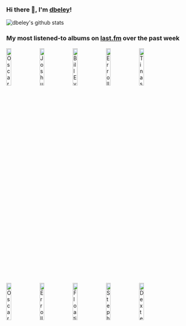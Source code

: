 ### Hi there 👋, I'm [dbeley](https://dbeley.ovh/en)!

![dbeley's github stats](https://github-readme-stats.vercel.app/api?username=dbeley)

### My most listened-to albums on [last.fm](https://www.last.fm/user/d_beley) over the past week

[<img src='https://lastfm.freetls.fastly.net/i/u/300x300/bad75302ce7849a7ae9fbc804efb1653.jpg' width='16%' height='16%' alt='Oscar Peterson - Pastel Moods'>](https://www.last.fm/music/oscar%2bpeterson/pastel%2bmoods)&nbsp;
[<img src='https://lastfm.freetls.fastly.net/i/u/300x300/e6c44e967232403da48e19abb2d98130.jpg' width='16%' height='16%' alt='Joshua Redman - Elastic'>](https://www.last.fm/music/joshua%2bredman/elastic)&nbsp;
[<img src='https://lastfm.freetls.fastly.net/i/u/300x300/242e33871d764ee8002c0666dd2674cc.jpg' width='16%' height='16%' alt='Bill Evans Trio - Portrait in Jazz'>](https://www.last.fm/music/bill%2bevans%2btrio/portrait%2bin%2bjazz)&nbsp;
[<img src='https://lastfm.freetls.fastly.net/i/u/300x300/d48fadde5d81fb6682e6aa7647cdaedc.png' width='16%' height='16%' alt='Erroll Garner - Concert By The Sea'>](https://www.last.fm/music/erroll%2bgarner/concert%2bby%2bthe%2bsea)&nbsp;
[<img src='https://lastfm.freetls.fastly.net/i/u/300x300/b3440cd027fd93005fef39ee3ab555b0.jpg' width='16%' height='16%' alt='Tinashe - 333'>](https://www.last.fm/music/tinashe/333)&nbsp;
<br>
[<img src='https://lastfm.freetls.fastly.net/i/u/300x300/20c202ab6d80ed09cfa14f284c5b771f.jpg' width='16%' height='16%' alt='Oscar Peterson Trio - Tristeza on Piano'>](https://www.last.fm/music/oscar%2bpeterson%2btrio/tristeza%2bon%2bpiano)&nbsp;
[<img src='https://lastfm.freetls.fastly.net/i/u/300x300/160b550d5a074213b67755faaa082e7b.jpg' width='16%' height='16%' alt='Erroll Garner - The Erroll Garner Collection Vol.2 - Dancing On The Ceiling'>](https://www.last.fm/music/erroll%2bgarner/the%2berroll%2bgarner%2bcollection%2bvol.2%2b-%2bdancing%2bon%2bthe%2bceiling)&nbsp;
[<img src='https://lastfm.freetls.fastly.net/i/u/300x300/98fe1bb9d01d39e527a33b40634d1cf8.jpg' width='16%' height='16%' alt='Floating Points, Pharoah Sanders & London Symphony Orchestra - Promises'>](https://www.last.fm/music/floating%2bpoints%252c%2bpharoah%2bsanders%2b%2526%2blondon%2bsymphony%2borchestra/promises)&nbsp;
[<img src='https://lastfm.freetls.fastly.net/i/u/300x300/c98c05394deea54872bed7462ffbc2be.jpg' width='16%' height='16%' alt='Stephen Malkmus - Stephen Malkmus'>](https://www.last.fm/music/stephen%2bmalkmus/stephen%2bmalkmus)&nbsp;
[<img src='https://lastfm.freetls.fastly.net/i/u/300x300/b8747a1fdd334913c9681ed7ca85b064.jpg' width='16%' height='16%' alt='Dexter Gordon - Gettin Around'>](https://www.last.fm/music/dexter%2bgordon/gettin%2527%2baround)&nbsp;
<br>
